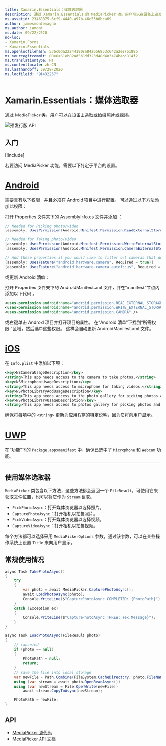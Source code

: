 ```yaml
---
title: Xamarin.Essentials：媒体选取器
description: 通过 Xamarin.Essentials 的 MediaPicker 类，用户可以在设备上选取或拍摄照片或视频。
ms.assetid: 23460875-6cf9-4440-a97b-46c55b0bca69
author: jamesmontemagno
ms.author: jamont
ms.date: 09/22/2020
no-loc:
- Xamarin.Forms
- Xamarin.Essentials
ms.openlocfilehash: 536c0da222441808a842656853c642a2e876188b
ms.sourcegitcommit: 00e6a61eb82ad5b0dd323d48d483a74bedd814f2
ms.translationtype: HT
ms.contentlocale: zh-CN
ms.lasthandoff: 09/29/2020
ms.locfileid: "91432257"
---
```

# <a name="no-locxamarinessentials-media-picker"></a>Xamarin.Essentials：媒体选取器

通过 MediaPicker 类，用户可以在设备上选取或拍摄照片或视频。

![预发行版 API](~/media/shared/preview.png)

## <a name="get-started"></a>入门

[!include[](~/essentials/includes/get-started.md)]

若要访问 MediaPicker 功能，需要以下特定于平台的设置。

# <a name="android"></a>[Android](#tab/android)

需要具有以下权限，并且必须在 Android 项目中进行配置。 可以通过以下方法添加此权限：

打开 Properties 文件夹下的 AssemblyInfo.cs 文件并添加 ：

```csharp
// Needed for Picking photo/video
[assembly: UsesPermission(Android.Manifest.Permission.ReadExternalStorage)]

// Needed for Taking photo/video
[assembly: UsesPermission(Android.Manifest.Permission.WriteExternalStorage)]
[assembly: UsesPermission(Android.Manifest.Permission.CameraExternalStorage)]

// Add these properties if you would like to filter out cameras that do not have cameras or set to false to make them optional
[assembly: UsesFeature("android.hardware.camera", Required = true)]
[assembly: UsesFeature("android.hardware.camera.autofocus", Required = true)]
```

或更新 Android 清单：

打开 Properties 文件夹下的 AndroidManifest.xml 文件，并在“manifest”节点内添加以下代码  。

```xml
<uses-permission android:name="android.permission.READ_EXTERNAL_STORAGE" />
<uses-permission android:name="android.permission.WRITE_EXTERNAL_STORAGE" />
<uses-permission android:name="android.permission.CAMERA" />
```

或右键单击 Android 项目并打开项目的属性。 在“Android 清单”下找到“所需权限:”区域，然后选中这些权限。 这样会自动更新 AndroidManifest.xml 文件。

# <a name="ios"></a>[iOS](#tab/ios)

在 `Info.plist` 中添加以下项：

```xml
<key>NSCameraUsageDescription</key>
<string>This app needs access to the camera to take photos.</string>
<key>NSMicrophoneUsageDescription</key>
<string>This app needs access to microphone for taking videos.</string>
<key>NSPhotoLibraryAddUsageDescription</key>
<string>This app needs access to the photo gallery for picking photos and videos.</string>
<key>NSPhotoLibraryUsageDescription</key>
<string>This app needs access to photos gallery for picking photos and videos.</string>
```

确保将每项中的 `<string>` 更新为应用程序的特定说明，因为它将向用户显示。

# <a name="uwp"></a>[UWP](#tab/uwp)

在“功能”下的 `Package.appxmanifest` 中，确保已选中了 `Microphone` 和 `Webcam` 功能。

-----

## <a name="using-media-picker"></a>使用媒体选取器

`MediaPicker` 类包含以下方法，这些方法都会返回一个 `FileResult`，可使用它来获取文件位置，也可以将它作为 `Stream` 读取。

* `PickPhotoAsync`：打开媒体浏览器以选择照片。
* `CapturePhotoAsync`：打开相机以拍摄照片。
* `PickVideoAsync`：打开媒体浏览器以选择视频。
* `CaptureVideoAsync`：打开相机以拍摄视频。

每个方法都可以选择采用 `MediaPickerOptions` 参数，通过该参数，可以在某些操作系统上设置 `Title` 来向用户显示。

## <a name="general-usage"></a>常规使用情况

```csharp
async Task TakePhotoAsync()
{
    try
    {
        var photo = await MediaPicker.CapturePhotoAsync();
        await LoadPhotoAsync(photo);
        Console.WriteLine($"CapturePhotoAsync COMPLETED: {PhotoPath}");
    }
    catch (Exception ex)
    {
        Console.WriteLine($"CapturePhotoAsync THREW: {ex.Message}");
    }
}

async Task LoadPhotoAsync(FileResult photo)
{
    // canceled
    if (photo == null)
    {
        PhotoPath = null;
        return;
    }
    // save the file into local storage
    var newFile = Path.Combine(FileSystem.CacheDirectory, photo.FileName);
    using (var stream = await photo.OpenReadAsync())
    using (var newStream = File.OpenWrite(newFile))
        await stream.CopyToAsync(newStream);

    PhotoPath = newFile;
}
```


## <a name="api"></a>API

- [MediaPicker 源代码](https://github.com/xamarin/Essentials/tree/main/Xamarin.Essentials/MediaPicker)
- [MediaPicker API 文档](xref:Xamarin.Essentials.MediaPicker)
